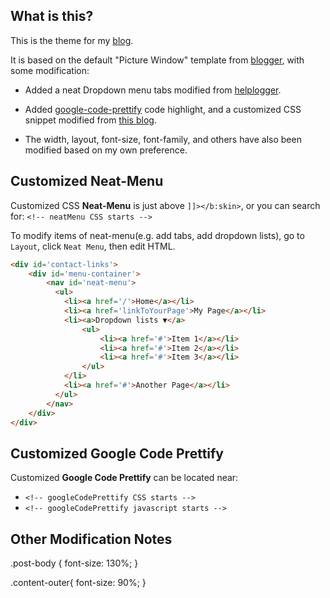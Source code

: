 ## What is this?

This is the theme for my [blog](http://blogger.chunnorris.net/).

It is based on the default "Picture Window" template from [blogger](https://www.blogger.com/home), with some modification:

- Added a neat Dropdown menu tabs modified from [helplogger](http://helplogger.blogspot.in/2014/02/add-a-neat-css-dropdown-menu-in-blogger.html).

- Added [google-code-prettify](https://code.google.com/p/google-code-prettify) code highlight, and a customized CSS snippet modified from [this blog](http://eric0806.blogspot.tw/2014/04/blogger-google-code-prettify.html).

- The width, layout, font-size, font-family, and others have also been modified based on my own preference.


## Customized Neat-Menu

Customized CSS **Neat-Menu** is just above `]]></b:skin>`, or you can search for: `<!-- neatMenu CSS starts -->`

To modify items of neat-menu(e.g. add tabs, add dropdown lists), go to `Layout`, click `Neat Menu`, then edit HTML.

```html
<div id='contact-links'>
    <div id='menu-container'>
        <nav id='neat-menu'>
          <ul>
            <li><a href='/'>Home</a></li>
            <li><a href='linkToYourPage'>My Page</a></li>
            <li><a>Dropdown lists ▼</a>
                <ul>
                    <li><a href='#'>Item 1</a></li>
                    <li><a href='#'>Item 2</a></li>
                    <li><a href='#'>Item 3</a></li>
                </ul>
            </li>
            <li><a href='#'>Another Page</a></li>
          </ul>
        </nav>
    </div>
</div>
```


## Customized Google Code Prettify

Customized **Google Code Prettify** can be located near:

- `<!-- googleCodePrettify CSS starts -->`
- `<!-- googleCodePrettify javascript starts -->`


## Other Modification Notes

.post-body {
  font-size: 130%;
}

.content-outer{
  font-size: 90%;
}
